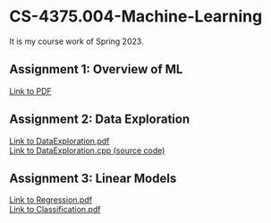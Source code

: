 # CS-4375.004-Machine-Learning
It is my course work of Spring 2023.

## Assignment 1: Overview of ML
[Link to PDF](https://github.com/Darnalsagar/CS-4375.004-Machine-Learning/blob/14f72ce8d26120543acde47ba7ec4a58d5510eae/Overview_of_ML.pdf)

## Assignment 2: Data Exploration
[Link to DataExploration.pdf](https://github.com/Darnalsagar/CS-4375.004-Machine-Learning/blob/a52c3473f6976c4b3521090ab063c0ca1548e8bf/DataExploration.pdf)<br>
[Link to DataExploration.cpp (source code)](https://github.com/Darnalsagar/CS-4375.004-Machine-Learning/blob/06572c56ecec32c6f7a50f68f7294b8da95cadb1/DataExploration.cpp)

## Assignment 3: Linear Models
[Link to Regression.pdf](https://github.com/Darnalsagar/CS-4375.004-Machine-Learning/blob/db8fcdbc73f8f01c8109dd7255d1ca7eb450f602/Regression.pdf)<br>
[Link to Classification.pdf](https://github.com/Darnalsagar/CS-4375.004-Machine-Learning/blob/db8fcdbc73f8f01c8109dd7255d1ca7eb450f602/Classification.pdf)
